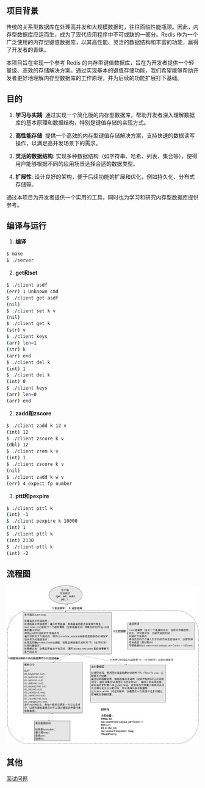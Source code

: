 ## 项目背景
传统的关系型数据库在处理高并发和大规模数据时，往往面临性能瓶颈。因此，内存型数据库应运而生，成为了现代应用程序中不可或缺的一部分。Redis 作为一个广泛使用的内存型键值数据库，以其高性能、灵活的数据结构和丰富的功能，赢得了开发者的青睐。

本项目旨在实现一个参考 Redis 的内存型键值数据库，旨在为开发者提供一个轻量级、高效的存储解决方案。通过实现基本的键值存储功能，我们希望能够帮助开发者更好地理解内存型数据库的工作原理，并为后续的功能扩展打下基础。

## 目的

1. **学习与实践**: 通过实现一个简化版的内存型数据库，帮助开发者深入理解数据库的基本原理和数据结构，特别是键值存储的实现方式。

2. **高性能存储**: 提供一个高效的内存型键值存储解决方案，支持快速的数据读写操作，以满足高并发场景下的需求。

3. **灵活的数据结构**: 实现多种数据结构（如字符串、哈希、列表、集合等），使得用户能够根据不同的应用场景选择合适的数据类型。

4. **扩展性**: 设计良好的架构，便于后续功能的扩展和优化，例如持久化、分布式存储等。

通过本项目为开发者提供一个实用的工具，同时也为学习和研究内存型数据库提供参考。

## 编译与运行

1. **编译**
``` sh
$ make
$ ./server
```
2. **get和set**
``` sh
$ ./client asdf
(err) 1 Unknown cmd
$ ./client get asdf
(nil)
$ ./client set k v
(nil)
$ ./client get k
(str) v
$ ./client keys
(arr) len=1
(str) k
(arr) end
$ ./client del k
(int) 1
$ ./client del k
(int) 0
$ ./client keys
(arr) len=0
(arr) end
```
2. **zadd和zscore**
``` sh
$ ./client zadd k 12 v
(int) 12
$ ./client zscore k v 
(dbl) 12
$ ./client zrem k v
(int) 1
$ ./client zscore k v
(nil)
$ ./client zadd k w v
(err) 4 expect fp number
```
3. **pttl和pexpire**
``` sh
$ ./client pttl k 
(int) -1
$ ./client pexpire k 10000
(int) 1
$ ./client pttl k
(int) 2130
$ ./client pttl k
(int) -2
```
## 流程图
![图片](/doc/流程.png "流程")

## 其他
[面试问题]()
